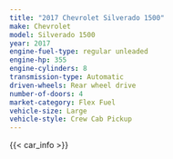 ```yaml
---
title: "2017 Chevrolet Silverado 1500"
make: Chevrolet
model: Silverado 1500
year: 2017
engine-fuel-type: regular unleaded
engine-hp: 355
engine-cylinders: 8
transmission-type: Automatic
driven-wheels: Rear wheel drive
number-of-doors: 4
market-category: Flex Fuel
vehicle-size: Large
vehicle-style: Crew Cab Pickup
---
```


{{< car_info >}}
